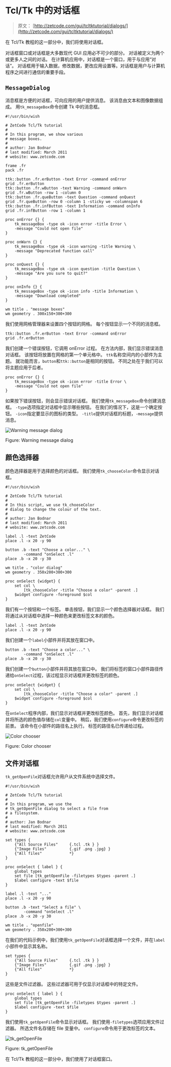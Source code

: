 # Tcl/Tk 中的对话框

> 原文： [http://zetcode.com/gui/tcltktutorial/dialogs/](http://zetcode.com/gui/tcltktutorial/dialogs/)

在 Tcl/Tk 教程的这一部分中，我们将使用对话框。

对话框窗口或对话框是大多数现代 GUI 应用必不可少的部分。 对话被定义为两个或更多人之间的对话。 在计算机应用中，对话框是一个窗口，用于与应用“对话”。 对话框用于输入数据，修改数据，更改应用设置等。对话框是用户与计算机程序之间进行通信的重要手段。

## `MessageDialog`

消息框是方便的对话框，可向应用的用户提供消息。 该消息由文本和图像数据组成。 用`tk_messageBox`命令创建 Tk 中的消息框。

```
#!/usr/bin/wish

# ZetCode Tcl/Tk tutorial
#
# In this program, we show various
# message boxes.
#
# author: Jan Bodnar
# last modified: March 2011
# website: www.zetcode.com

frame .fr
pack .fr 

ttk::button .fr.erButton -text Error -command onError
grid .fr.erButton 
ttk::button .fr.wButton -text Warning -command onWarn
grid .fr.wButton -row 1 -column 0 
ttk::button .fr.queButton -text Question -command onQuest
grid .fr.queButton -row 0 -column 1 -sticky we -columnspan 6
ttk::button .fr.infButton -text Information -command onInfo
grid .fr.infButton -row 1 -column 1

proc onError {} {
    tk_messageBox -type ok -icon error -title Error \
    -message "Could not open file"
}

proc onWarn {} {
    tk_messageBox -type ok -icon warning -title Warning \
    -message "Deprecated function call"
}

proc onQuest {} {
    tk_messageBox -type ok -icon question -title Question \
    -message "Are you sure to quit?"
}

proc onInfo {} {
    tk_messageBox -type ok -icon info -title Information \
    -message "Download completed"
}

wm title . "message boxes" 
wm geometry . 300x150+300+300

```

我们使用网格管理器来设置四个按钮的网格。 每个按钮显示一个不同的消息框。

```
ttk::button .fr.erButton -text Error -command onError
grid .fr.erButton 

```

我们创建一个错误按钮，它调用 onError 过程。 在方法内部，我们显示错误消息对话框。 该按钮将放置在网格的第一个单元格中。 `ttk`名称空间内的小部件为主题。 就功能而言，`button`和`ttk::button`是相同的按钮。 不同之处在于我们可以将主题应用于后者。

```
proc onError {} {
    tk_messageBox -type ok -icon error -title Error \
    -message "Could not open file"
}

```

如果按下错误按钮，则会显示错误对话框。 我们使用`tk_messageBox`命令创建消息框。 `-type`选项指定对话框中显示哪些按钮。 在我们的情况下，这是一个确定按钮。 `-icon`指定要显示的图标的类型。 `-title`提供对话框的标题，`-message`提供消息。

![Warning message dialog](img/2de0a7b8074fbd1c9fe1984a38442804.jpg)

Figure: Warning message dialog

## 颜色选择器

颜色选择器是用于选择颜色的对话框。 我们使用`tk_chooseColor`命令显示对话框。

```
#!/usr/bin/wish

# ZetCode Tcl/Tk tutorial
#
# In this script, we use tk_chooseColor
# dialog to change the colour of the text.
#
# author: Jan Bodnar
# last modified: March 2011
# website: www.zetcode.com

label .l -text ZetCode
place .l -x 20 -y 90

button .b -text "Choose a color..." \
        -command "onSelect .l" 
place .b -x 20 -y 30

wm title . "color dialog" 
wm geometry . 350x200+300+300

proc onSelect {widget} {
    set col \
        [tk_chooseColor -title "Choose a color" -parent .]
    $widget configure -foreground $col
}

```

我们有一个按钮和一个标签。 单击按钮，我们显示一个颜色选择器对话框。 我们将通过从对话框中选择一种颜色来更改标签文本的颜色。

```
label .l -text ZetCode
place .l -x 20 -y 90

```

我们创建一个`label`小部件并将其放在窗口中。

```
button .b -text "Choose a color..." \
        -command "onSelect .l" 
place .b -x 20 -y 30

```

我们创建一个`button`小部件并将其放在窗口中。 我们将标签的窗口小部件路径传递给`onSelect`过程，该过程显示对话框并更改标签的颜色。

```
proc onSelect {widget} {
    set col \
        [tk_chooseColor -title "Choose a color" -parent .]
    $widget configure -foreground $col
}

```

在`onSelect`程序内部，我们显示对话框并更改标签颜色。 首先，我们显示对话框并将所选的颜色值存储在`col`变量中。 稍后，我们使用`configure`命令更改标签的前景。 该命令在小部件的路径名上执行。 标签的路径名已传递给过程。

![Color chooser](img/dcfef9157d397880ffda0d46ee66f1b8.jpg)

Figure: Color chooser

## 文件对话框

`tk_getOpenFile`对话框允许用户从文件系统中选择文件。

```
#!/usr/bin/wish

# ZetCode Tcl/Tk tutorial
#
# In this program, we use the
# tk_getOpenFile dialog to select a file from
# a filesystem.
#
# author: Jan Bodnar
# last modified: March 2011
# website: www.zetcode.com

set types {
    {"All Source Files"     {.tcl .tk } }
    {"Image Files"          {.gif .png .jpg} }
    {"All files"            *}
}

proc onSelect { label } {
    global types   
    set file [tk_getOpenFile -filetypes $types -parent .]
    $label configure -text $file
}

label .l -text "..."
place .l -x 20 -y 90

button .b -text "Select a file" \
        -command "onSelect .l"
place .b -x 20 -y 30

wm title . "openfile" 
wm geometry . 350x200+300+300

```

在我们的代码示例中，我们使用`tk_getOpenFile`对话框选择一个文件，并在`label`小部件中显示其名称。

```
set types {
    {"All Source Files"     {.tcl .tk } }
    {"Image Files"          {.gif .png .jpg} }
    {"All files"            *}
}

```

这些是文件过滤器。 这些过滤器可用于仅显示对话框中的特定文件。

```
proc onSelect { label } {
    global types   
    set file [tk_getOpenFile -filetypes $types -parent .]
    $label configure -text $file
}

```

我们使用`tk_getOpenFile`命令显示对话框。 我们使用`-filetypes`选项应用文件过滤器。 所选文件名存储在 file 变量中。 `configure`命令用于更改标签的文本。

![tk_getOpenFile](img/4ad3eb6d018392a91ed9b981e768f262.jpg)

Figure: tk_getOpenFile

在 Tcl/Tk 教程的这一部分中，我们使用了对话框窗口。
